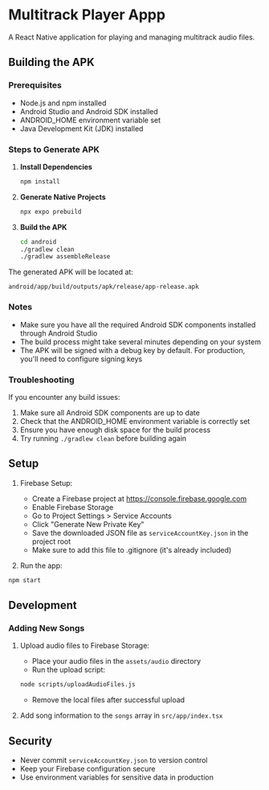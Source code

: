 # Multitrack Player Appp

A React Native application for playing and managing multitrack audio files.

## Building the APK

### Prerequisites
- Node.js and npm installed
- Android Studio and Android SDK installed
- ANDROID_HOME environment variable set
- Java Development Kit (JDK) installed

### Steps to Generate APK

1. **Install Dependencies**
   ```bash
   npm install
   ```

2. **Generate Native Projects**
   ```bash
   npx expo prebuild
   ```

3. **Build the APK**
   ```bash
   cd android
   ./gradlew clean
   ./gradlew assembleRelease
   ```

The generated APK will be located at:
```
android/app/build/outputs/apk/release/app-release.apk
```

### Notes
- Make sure you have all the required Android SDK components installed through Android Studio
- The build process might take several minutes depending on your system
- The APK will be signed with a debug key by default. For production, you'll need to configure signing keys

### Troubleshooting
If you encounter any build issues:
1. Make sure all Android SDK components are up to date
2. Check that the ANDROID_HOME environment variable is correctly set
3. Ensure you have enough disk space for the build process
4. Try running `./gradlew clean` before building again

## Setup

1. Firebase Setup:
   - Create a Firebase project at https://console.firebase.google.com
   - Enable Firebase Storage
   - Go to Project Settings > Service Accounts
   - Click "Generate New Private Key"
   - Save the downloaded JSON file as `serviceAccountKey.json` in the project root
   - Make sure to add this file to .gitignore (it's already included)

2. Run the app:
```bash
npm start
```

## Development

### Adding New Songs

1. Upload audio files to Firebase Storage:
   - Place your audio files in the `assets/audio` directory
   - Run the upload script:
   ```bash
   node scripts/uploadAudioFiles.js
   ```
   - Remove the local files after successful upload

2. Add song information to the `songs` array in `src/app/index.tsx`

## Security

- Never commit `serviceAccountKey.json` to version control
- Keep your Firebase configuration secure
- Use environment variables for sensitive data in production 
